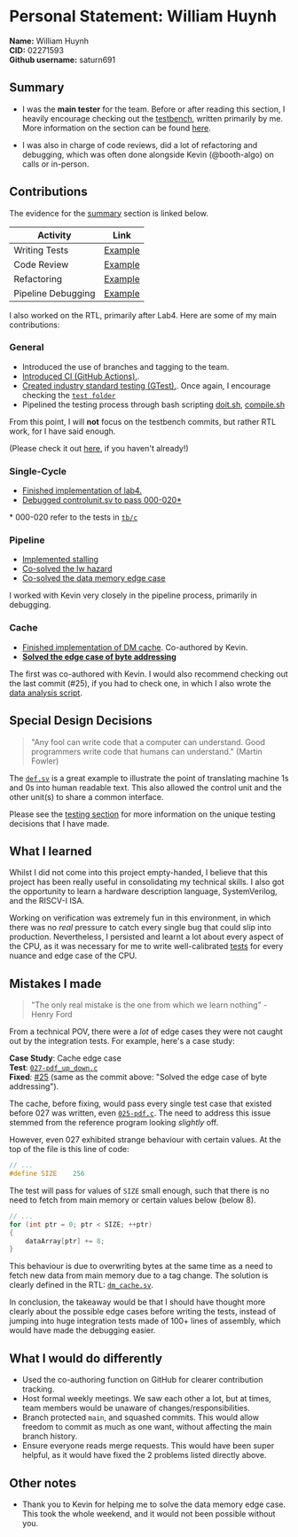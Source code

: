 # Personal Statement: William Huynh

**Name:** William Huynh  
**CID:** 02271593  
**Github username:** saturn691  

## Summary

- I was the **main tester** for the team. Before or after reading this section,
I heavily encourage checking out the [testbench](../../tb), written
primarily by me. More information on the section can be found 
[here](../team_statement_sections/testing.md).

- I was also in charge of code reviews, did a lot of refactoring and debugging,
which was often done alongside Kevin (@booth-algo) on calls or in-person.

## Contributions

The evidence for the [summary](#summary) section is linked below.

| Activity           | Link
| ------------------ |-----------------------------------------------------
| Writing Tests      | [Example](https://github.com/booth-algo/RISC-V-T24/pull/20) 
| Code Review        | [Example](https://github.com/booth-algo/RISC-V-T24/pull/8)  
| Refactoring        | [Example](https://github.com/booth-algo/RISC-V-T24/commit/7d7c6236a89176b0b1c39986e936943954aca37e)  
| Pipeline Debugging | [Example](https://github.com/booth-algo/RISC-V-T24/commit/3b5122d68dd4ef15d340c3e45828db638e97da53)  

I also worked on the RTL, primarily after Lab4. Here are some of my main 
contributions:

### General

- Introduced the use of branches and tagging to the team.
- [Introduced CI (GitHub Actions).](https://github.com/booth-algo/RISC-V-T24/commit/e54ccb36dd0e178ce7d2d33e432cf981efefee37).
- [Created industry standard testing (GTest).](https://github.com/booth-algo/RISC-V-T24/commit/a2b177139707acfb482ee30f0e28641d65d4e017).
  Once again, I encourage checking the [`test folder`](../../tb/test/)
- Pipelined the testing process through bash scripting
  [doit.sh](https://github.com/booth-algo/RISC-V-T24/commit/3c00492c35f810ab3cbe71c34fc84aca1d494801),
  [compile.sh](https://github.com/booth-algo/RISC-V-T24/commit/e61392896bef151a95739cd8ffe378ef269152c2)

From this point, I will **not** focus on the testbench commits, but rather RTL 
work, for I have said enough. 

(Please check it out [here](../../tb), if you haven't already!)

### Single-Cycle

- [Finished implementation of lab4.](https://github.com/booth-algo/RISC-V-T24/commit/7849572c0b5ffa63201225f986d0f0a1d55131a0)
- [Debugged controlunit.sv to pass 000-020*](https://github.com/booth-algo/RISC-V-T24/commit/466bace0340ff066dbb1aa08de4ab3a05c139f4f)

\* 000-020 refer to the tests in [`tb/c`](../../tb/c)

### Pipeline

- [Implemented stalling](https://github.com/booth-algo/RISC-V-T24/commit/148bc5501a4bda881a9439e73051a85bc7e8068b)
- [Co-solved the lw hazard](https://github.com/booth-algo/RISC-V-T24/commit/a274b6a0809ebd906d5dca6ac9c0f9434b25e5f5)
- [Co-solved the data memory edge case](https://github.com/booth-algo/RISC-V-T24/commit/3b5122d68dd4ef15d340c3e45828db638e97da53)

I worked with Kevin very closely in the pipeline process, primarily in debugging.

### Cache

- [Finished implementation of DM cache](https://github.com/booth-algo/RISC-V-T24/commit/d2e5dc3ac3e5e3af0489dc1b36680a3acf4d5915). 
Co-authored by Kevin. 
- [**Solved the edge case of byte addressing**](https://github.com/booth-algo/RISC-V-T24/commit/2060b0ae0431c7bc4b65d7454ebe4685415ae7da)

The first was co-authored with Kevin. I would also recommend checking out the
last commit (#25), if you had to check one, in which I also wrote the
[data analysis script](../../tb/analyse.py).

## Special Design Decisions

> "Any fool can write code that a computer can understand. 
> Good programmers write code that humans can understand." (Martin Fowler)

The [`def.sv`](../../rtl/def.sv) is a great example to illustrate the point of
translating machine 1s and 0s into human readable text. This also allowed the
control unit and the other unit(s) to share a common interface.

Please see the [testing section](../team_statement_sections/testing.md) for
more information on the unique testing decisions that I have made.

## What I learned

Whilst I did not come into this project empty-handed, I believe that this 
project has been really useful in consolidating my technical skills. I also
got the opportunity to learn a hardware description language, SystemVerilog,
and the RISCV-I ISA.

Working on verification was extremely fun in this environment, in which there
was no *real* pressure to catch every single bug that could slip into 
production. Nevertheless, I persisted and learnt a lot about every aspect of 
the CPU, as it was necessary for me to write well-calibrated 
[tests](../../tb/c/) for every nuance and edge case of the CPU.


## Mistakes I made

> "The only real mistake is the one from which we learn nothing" - Henry Ford

From a technical POV, there were a *lot* of edge cases they were not caught out 
by the integration tests. For example, here's a case study:

**Case Study**: Cache edge case  
**Test**: [`027-pdf_up_down.c`](../../tb/c/027-pdf_up_down.c)  
**Fixed**: [#25](https://github.com/booth-algo/RISC-V-T24/pull/25)
(same as the commit above: "Solved the edge case of byte addressing").

The cache, before fixing, would pass every single test case that existed before
027 was written, even [`025-pdf.c`](../../tb/c/025-pdf.c). The need to address
this issue stemmed from the reference program looking *slightly* off.

However, even 027 exhibited strange behaviour with certain values. At the top of 
the file is this line of code:

```c
// ...
#define SIZE    256
```

The test will pass for values of `SIZE` small enough, such that there is no
need to fetch from main memory or certain values below (below 8).

```c
// ...
for (int ptr = 0; ptr < SIZE; ++ptr)
{
    dataArray[ptr] += 8;
}
```

This behaviour is due to overwriting bytes at the same time as a need to fetch
new data from main memory due to a tag change. The solution is clearly defined
in the RTL: [`dm_cache.sv`](../../rtl/dm_cache.sv).

In conclusion, the takeaway would be that I should have thought more clearly
about the possible edge cases before writing the tests, instead of jumping into
huge integration tests made of 100+ lines of assembly, which would have made the 
debugging easier.

## What I would do differently

- Used the co-authoring function on GitHub for clearer contribution tracking.
- Host formal weekly meetings. We saw each other a lot, but at times, team 
  members would be unaware of changes/responsibilities.
- Branch protected `main`, and squashed commits. This would allow freedom to
  commit as much as one want, without affecting the main branch history.
- Ensure everyone reads merge requests. This would have been super helpful, as
  it would have fixed the 2 problems listed directly above.

## Other notes

- Thank you to Kevin for helping me to solve the data memory edge case. This 
  took the whole weekend, and it would not been possible without you.
